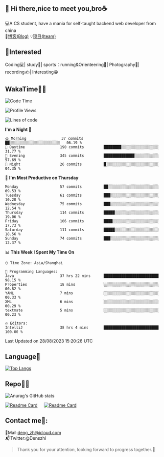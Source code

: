 👋 Hi there,nice to meet you,bro☕
---
💻A CS student, have a mania for self-taught backend web developer from china   
📌[博客(Blog)](https://github.com/HealUP/MyBlog)
💡[项目(Iteam)](https://healup.github.io/)

 <!-- waka-box start -->
 <!-- waka-box end -->
 
🧲**Interested**
--
Coding💻| study📖| sports：running&Orienteering🏃‍| Photography📸| recording✍️| Interesting😁

WakaTime👨‍💻
---
<!--START_SECTION:waka-->
![Code Time](http://img.shields.io/badge/Code%20Time-432%20hrs%2036%20mins-blue)

![Profile Views](http://img.shields.io/badge/Profile%20Views-1-blue)

![Lines of code](https://img.shields.io/badge/From%20Hello%20World%20I%27ve%20Written-168.6%20thousand%20lines%20of%20code-blue)

**I'm a Night 🦉** 

```text
🌞 Morning                37 commits          ██░░░░░░░░░░░░░░░░░░░░░░░   06.19 % 
🌆 Daytime                190 commits         ████████░░░░░░░░░░░░░░░░░   31.77 % 
🌃 Evening                345 commits         ██████████████░░░░░░░░░░░   57.69 % 
🌙 Night                  26 commits          █░░░░░░░░░░░░░░░░░░░░░░░░   04.35 % 
```
📅 **I'm Most Productive on Thursday** 

```text
Monday                   57 commits          ██░░░░░░░░░░░░░░░░░░░░░░░   09.53 % 
Tuesday                  61 commits          ███░░░░░░░░░░░░░░░░░░░░░░   10.20 % 
Wednesday                75 commits          ███░░░░░░░░░░░░░░░░░░░░░░   12.54 % 
Thursday                 114 commits         █████░░░░░░░░░░░░░░░░░░░░   19.06 % 
Friday                   106 commits         ████░░░░░░░░░░░░░░░░░░░░░   17.73 % 
Saturday                 111 commits         █████░░░░░░░░░░░░░░░░░░░░   18.56 % 
Sunday                   74 commits          ███░░░░░░░░░░░░░░░░░░░░░░   12.37 % 
```


📊 **This Week I Spent My Time On** 

```text
🕑︎ Time Zone: Asia/Shanghai

💬 Programming Languages: 
Java                     37 hrs 22 mins      █████████████████████████   98.15 % 
Properties               18 mins             ░░░░░░░░░░░░░░░░░░░░░░░░░   00.82 % 
YAML                     7 mins              ░░░░░░░░░░░░░░░░░░░░░░░░░   00.33 % 
XML                      6 mins              ░░░░░░░░░░░░░░░░░░░░░░░░░   00.29 % 
textmate                 5 mins              ░░░░░░░░░░░░░░░░░░░░░░░░░   00.23 % 

🔥 Editors: 
IntelliJ                 38 hrs 4 mins       █████████████████████████   100.00 % 
```


 Last Updated on 28/08/2023 15:20:26 UTC
<!--END_SECTION:waka-->

Language🚀
---
[![Top Langs](https://github-readme-stats.vercel.app/api/top-langs/?username=HealUP&layout=compact&hide_border=true)](https://github.com/HealUP)

Repo🧑‍💻
---
![Anurag's GitHub stats](https://github-readme-stats.vercel.app/api?username=HealUP&count_private=true&show_icons=true&theme=gruvbox&hide_border=true) 

[![Readme Card](https://github-readme-stats.vercel.app/api/pin/?username=HealUP&repo=InternetEy&theme=transparent)](https://github.com/HealUP/InternetEy) &emsp;
[![Readme Card](https://github-readme-stats.vercel.app/api/pin/?username=HealUP&repo=CampusExperience&theme=transparent)](https://github.com/HealUP/CampusExperience)


Contact me📱:
---
📮Mail:deng_zh@icloud.com  
📬Twitter:@Denszhi  

> Thank you for your attention, looking forward to progress together.🎉

